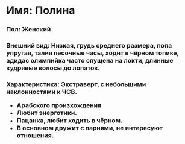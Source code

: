 
<h1><b>Имя</b>: Полина</h1>

<h3><b>Пол:</b> Женский </h3> 
<h3><b>Внешний вид:</b> Низкая, грудь среднего размера, попа упругая, талия песочные часы, ходит в чёрном топике, адидас олимпийка часто спущена на локти, длинные кудрявые волосы до лопаток.</h3> 
<h3><b>Характеристика: </b>
Экстраверт, с небольшими наклонностями к ЧСВ. 

- Арабского произхождения 
- Любит энерготики. 
- Пацанка, любит ходить в чёрном. 
- В основном дружит с парнями, не интересуют отношения.
</h3> 